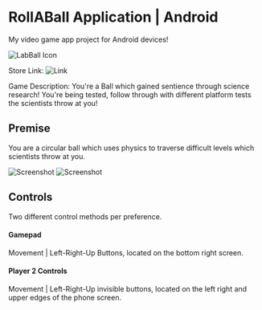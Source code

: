 # RollABall Application | Android 
My video game app project for Android devices!

![LabBall Icon](https://lh3.googleusercontent.com/BZZKtl0P_Jr1PHPs1fPAUyuEZnVPx4foZXfNOFLUj_ply6a5cLSltbC-Bz17NVyxJP0=s180) 

Store Link: ![Link](https://play.google.com/store/apps/details?id=com.StudioInSpace.BallBastic&hl=en) 

Game Description: You're a Ball which gained sentience through science research! You're being tested, follow through with different platform tests the scientists throw at you!

## Premise

You are a circular ball which uses physics to traverse difficult levels which scientists throw at you. 

![Screenshot](https://lh3.googleusercontent.com/-dT1ijUtRNnYPbhbMtFhTR4-TGAuLfTAjo5CAOY0FCDWV9_EjY8IaRNoCiVPNhoZPw=w720-h310) 
![Screenshot](https://lh3.googleusercontent.com/4DbXn8vO32v0mxA2e-gSHbNgOGvfndMDudxOcATbqb4jKRxa8Aw_9mDLTn6GWEjSY-g=w720-h310) 

## Controls

Two different control methods per preference. 

#### Gamepad 

Movement | Left-Right-Up Buttons, located on the bottom right screen.

#### Player 2 Controls


Movement | Left-Right-Up invisible buttons, located on the left right and upper edges of the phone screen. 


